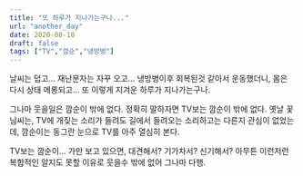 ```yaml
---
title: "또 하루가 지나가는구나..."
url: "another_day"
date: 2020-08-18
draft: false
tags: ["TV","깜순","냉방벙"]
---
```

날씨는 덥고... 재난문자는 자꾸 오고...
냉방병이후 회복된것 같아서 운동했더니, 몸은 다시 상태 메롱되고...
또 이렇게 지겨운 하루가 지나가는구나.

그나마 웃을일은 깜순이 밖에 없다. 정확히 말하자면 TV보는 깜순이 밖에 없다.
옛날 꽃님씨는, TV에 개짖는 소리가 들려도 길에서 들려오는 소리하고는 다른지
관심이 없었는데, 깜순이는 동그란 눈으로 TV를 아주 열심히 본다.

TV보는 깜순이... 가만 보고 있으면, 대견해서? 기가차서? 신기해서?
아무튼 이런저런 복합적인 알지도 못할 이유로 웃을수 밖에 없어 그나마 다행.
